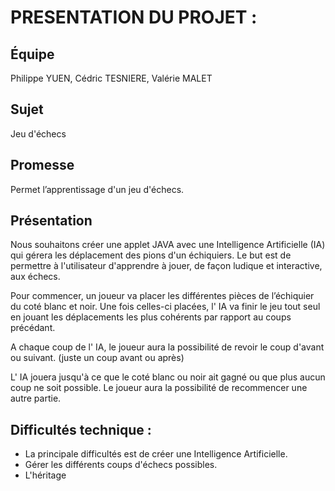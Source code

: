 # PRESENTATION DU PROJET :

## Équipe
Philippe YUEN, Cédric TESNIERE, Valérie MALET

## Sujet
Jeu d'échecs

## Promesse
Permet l’apprentissage d'un jeu d'échecs.

## Présentation
Nous souhaitons créer une applet JAVA avec une Intelligence Artificielle (IA) qui gérera les déplacement des pions d'un échiquiers. Le but est de permettre à l'utilisateur d'apprendre à jouer, de façon ludique et interactive, aux échecs.
  
Pour commencer, un joueur va placer les différentes pièces de l’échiquier du coté blanc et noir. Une fois celles-ci placées, l' IA va finir le jeu tout seul en jouant les déplacements les plus cohérents par rapport au coups précédant.
  
A chaque coup de l' IA, le joueur aura la possibilité de revoir le coup d'avant ou suivant. (juste un coup avant ou après)
  
L' IA jouera jusqu'à ce que le coté blanc ou noir ait gagné ou que plus aucun coup ne soit possible. Le joueur aura la possibilité de recommencer une autre partie. 

## Difficultés technique :

* La principale difficultés est de créer une Intelligence Artificielle.
* Gérer les différents coups d'échecs possibles. 
* L'héritage